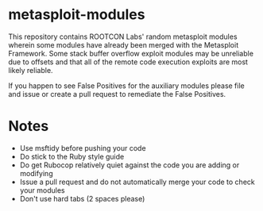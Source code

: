 # metasploit-modules
This repository contains ROOTCON Labs' random metasploit modules wherein some modules have already been merged with the Metasploit Framework. Some stack buffer overflow exploit modules may be unreliable due to offsets and that all of the remote code execution exploits are most likely reliable.

If you happen to see False Positives for the auxiliary modules please file and issue or create a pull request to remediate the False Positives.

# Notes
- Use msftidy before pushing your code
- Do stick to the Ruby style guide
- Do get Rubocop relatively quiet against the code you are adding or modifying
- Issue a pull request and do not automatically merge your code to check your modules
- Don't use hard tabs (2 spaces please)
